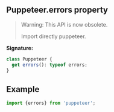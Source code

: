 ## Puppeteer.errors property

> Warning: This API is now obsolete.
>
> Import directly puppeteer.

**Signature:**

```typescript
class Puppeteer {
  get errors(): typeof errors;
}
```

## Example

```ts
import {errors} from 'puppeteer';
```
